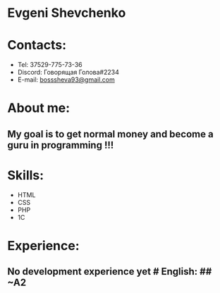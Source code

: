 # Evgeni Shevchenko 
# Contacts:
 * Tel: 37529-775-73-36 
 * Discord: Говорящая Голова#2234
 * E-mail: bosssheva93@gmail.com  
 # About me: 
 ## Мy goal is to get normal money and become a guru in programming  !!!
 
 # Skills: 
 * HTML 
 * CSS 
 * PHP 
 * 1C  
 # Experience:
  ## No development experience yet  # English: ## ~A2